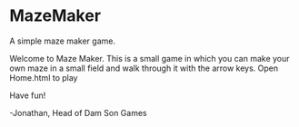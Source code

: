 # MazeMaker
A simple maze maker game.

Welcome to Maze Maker.
This is a small game in which you can make your own maze in a small field and walk through it with the arrow keys.
Open Home.html to play

Have fun!

-Jonathan, Head of Dam Son Games
